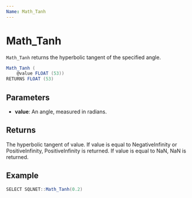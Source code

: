 ```yaml
---
Name: Math_Tanh
---
```


# Math_Tanh

`Math_Tanh` returns the hyperbolic tangent of the specified angle.

```csharp
Math_Tanh (
	@value FLOAT (53))
RETURNS FLOAT (53)
```

## Parameters

 - **value**: An angle, measured in radians.

## Returns

The hyperbolic tangent of value. If value is equal to NegativeInfinity or PositiveInfinity, PositiveInfinity is returned. If value is equal to NaN, NaN is returned.

## Example

```csharp
SELECT SQLNET::Math_Tanh(0.2)
```

